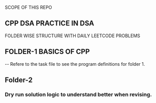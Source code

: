 SCOPE OF THIS REPO

## CPP DSA PRACTICE IN DSA 

FOLDER WISE STRUCTURE WITH DAILY LEETCODE PROBLEMS

## FOLDER-1 BASICS OF CPP
-- Refere to the task file to see the program definitions for folder 1.

## Folder-2 


### Dry run solution logic to understand better when revising.